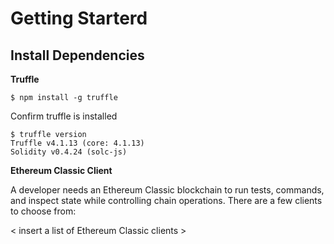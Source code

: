 # Getting Starterd

## Install Dependencies

**Truffle**

```text
$ npm install -g truffle
```

Confirm truffle is installed

```text
$ truffle version
Truffle v4.1.13 (core: 4.1.13)
Solidity v0.4.24 (solc-js)
```

**Ethereum Classic Client**

A developer needs an Ethereum Classic blockchain to run tests, commands, and inspect state while controlling chain operations. There are a few clients to choose from:

&lt; insert a list of Ethereum Classic clients &gt;


